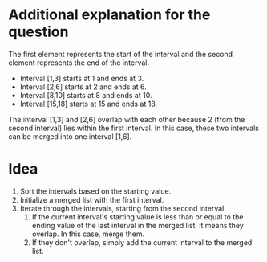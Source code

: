 # Additional explanation for the question

The first element represents the start of the interval and the second element represents the end of the interval.

* Interval [1,3] starts at 1 and ends at 3.
* Interval [2,6] starts at 2 and ends at 6.
* Interval [8,10] starts at 8 and ends at 10.
* Interval [15,18] starts at 15 and ends at 18.

The interval [1,3] and [2,6] overlap with each other because 2 (from the second interval) lies within the first interval.
In this case, these two intervals can be merged into one interval [1,6].

# Idea

1. Sort the intervals based on the starting value.
2. Initialize a merged list with the first interval.
3. Iterate through the intervals, starting from the second interval
    1. If the current interval's starting value is less than or equal to the ending value of the last interval in the merged list, it means they overlap. In this case, merge them.
    2. If they don't overlap, simply add the current interval to the merged list.
